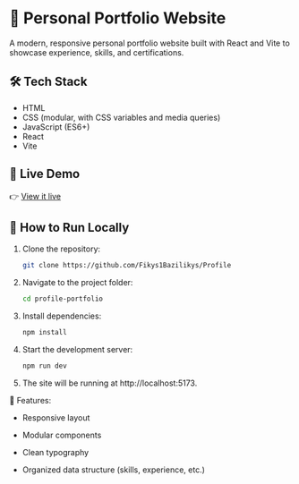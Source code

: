 # 💼 Personal Portfolio Website

A modern, responsive personal portfolio website built with React and Vite to showcase experience, skills, and certifications.

## 🛠 Tech Stack

- HTML
- CSS (modular, with CSS variables and media queries)
- JavaScript (ES6+)
- React
- Vite

## 🔗 Live Demo

👉 [View it live](https://profile-mu-pearl.vercel.app/)

## 🚀 How to Run Locally

1. Clone the repository:
   ```bash
   git clone https://github.com/Fikys1Bazilikys/Profile

2. Navigate to the project folder:

    ```bash
    cd profile-portfolio
   
3. Install dependencies:

    ```bash
    npm install
   
4. Start the development server:

    ```bash
    npm run dev
   
5. The site will be running at http://localhost:5173.

📌 Features:

- Responsive layout

- Modular components

- Clean typography

- Organized data structure (skills, experience, etc.)
